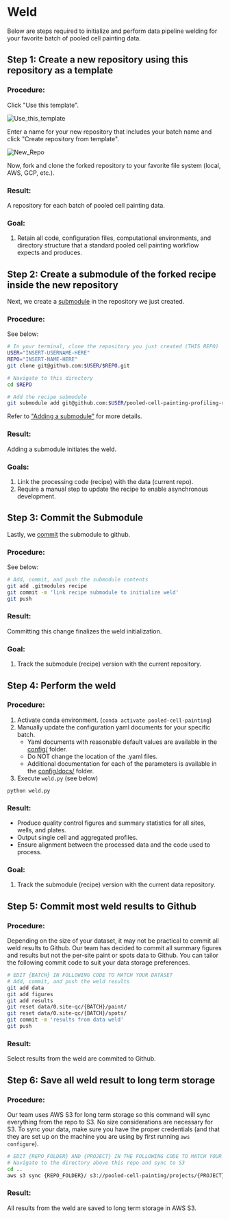 # Weld

Below are steps required to initialize and perform data pipeline welding for your favorite batch of pooled cell painting data.


## Step 1: Create a new repository **using this repository as a template**

### Procedure:

Click "Use this template".

![Use_this_template](media/use_this_template.png)

Enter a name for your new repository that includes your batch name and click "Create repository from template".

![New_Repo](media/new_repo_from_template.png)

Now, fork and clone the forked repository to your favorite file system (local, AWS, GCP, etc.).

### Result:

A repository for each batch of pooled cell painting data.

### Goal:

1. Retain all code, configuration files, computational environments, and directory structure that a standard pooled cell painting workflow expects and produces.

## Step 2: Create a submodule of the forked recipe inside the new repository

Next, we create a [submodule](https://gist.github.com/gitaarik/8735255) in the repository we just created.

### Procedure:

See below:

```bash
# In your terminal, clone the repository you just created (THIS REPO)
USER="INSERT-USERNAME-HERE"
REPO="INSERT-NAME-HERE"
git clone git@github.com:$USER/$REPO.git

# Navigate to this directory
cd $REPO

# Add the recipe submodule
git submodule add git@github.com:$USER/pooled-cell-painting-profiling-recipe.git recipe
```

Refer to ["Adding a submodule"](https://gist.github.com/gitaarik/8735255#adding-a-submodule) for more details.

### Result:

Adding a submodule initiates the weld.  

### Goals:

1. Link the processing code (recipe) with the data (current repo).  
2. Require a manual step to update the recipe to enable asynchronous development.

## Step 3: Commit the Submodule

Lastly, we [commit](https://help.github.com/en/desktop/contributing-to-projects/committing-and-reviewing-changes-to-your-project#about-commits) the submodule to github.

### Procedure:

See below:

```bash
# Add, commit, and push the submodule contents
git add .gitmodules recipe
git commit -m 'link recipe submodule to initialize weld'
git push
```

### Result:

Committing this change finalizes the weld initialization.

### Goal:

1. Track the submodule (recipe) version with the current repository.

## Step 4: Perform the weld

### Procedure:

1. Activate conda environment. (`conda activate pooled-cell-painting`)
2. Manually update the configuration yaml documents for your specific batch.
    * Yaml documents with reasonable default values are available in the [config/](config/) folder.  
    * Do NOT change the location of the .yaml files.  
    * Additional documentation for each of the parameters is available in the [config/docs/](config/docs/) folder.  
3. Execute `weld.py` (see below)

```
python weld.py
```

### Result:

* Produce quality control figures and summary statistics for all sites, wells, and plates.
* Output single cell and aggregated profiles.
* Ensure alignment between the processed data and the code used to process.

### Goal:

1.  Track the submodule (recipe) version with the current data repository.

## Step 5: Commit most weld results to Github

### Procedure:
Depending on the size of your dataset, it may not be practical to commit all weld results to Github. Our team has decided to commit all summary figures and results but not the per-site paint or spots data to Github. You can tailor the following commit code to suit your data storage preferences.

```bash
# EDIT {BATCH} IN FOLLOWING CODE TO MATCH YOUR DATASET
# Add, commit, and push the weld results
git add data
git add figures
git add results
git reset data/0.site-qc/{BATCH}/paint/
git reset data/0.site-qc/{BATCH}/spots/
git commit -m 'results from data weld'
git push
```
### Result:
Select results from the weld are commited to Github.

## Step 6: Save all weld result to long term storage

### Procedure:

Our team uses AWS S3 for long term storage so this command will sync everything from the repo to S3. No size considerations are necessary for S3. To sync your data, make sure you have the proper credentials (and that they are set up on the machine you are using by first running `aws configure`).
```bash
# EDIT {REPO_FOLDER} AND {PROJECT} IN THE FOLLOWING CODE TO MATCH YOUR DATASET
# Navigate to the directory above this repo and sync to S3
cd ..
aws s3 sync {REPO_FOLDER}/ s3://pooled-cell-painting/projects/{PROJECT}/workspace/software/{REPO_FOLDER}
```
### Result:
All results from the weld are saved to long term storage in AWS S3.
